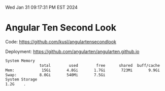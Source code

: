 Wed Jan 31 09:17:31 PM EST 2024

# Angular Ten Second Look

Code: https://github.com/kusl/angulartensecondlook

Deployment: https://github.com/angularten/angularten.github.io

```bash
System Memory
               total        used        free      shared  buff/cache   available
Mem:            15Gi       4.8Gi       1.7Gi       723Mi       9.9Gi        10Gi
Swap:          8.0Gi       540Mi       7.5Gi
System Storage
1.2G	.
```
